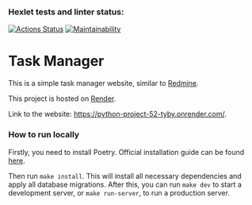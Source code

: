 ### Hexlet tests and linter status:
[![Actions Status](https://github.com/Pavel-Kr/python-project-52/actions/workflows/hexlet-check.yml/badge.svg)](https://github.com/Pavel-Kr/python-project-52/actions)
[![Maintainability](https://api.codeclimate.com/v1/badges/549890e87e6337b69c25/maintainability)](https://codeclimate.com/github/Pavel-Kr/python-project-52/maintainability)

# Task Manager

This is a simple task manager website, similar to [Redmine](https://www.redmine.org/).

This project is hosted on [Render](https://render.com/).

Link to the website: https://python-project-52-tyby.onrender.com/.

### How to run locally

Firstly, you need to install Poetry. Official installation guide can be found [here](https://python-poetry.org/docs/#installation).

Then run `make install`. This will install all necessary dependencies and apply all database migrations. After this, you can run `make dev` to start a development server, or `make run-server`, to run a production server.